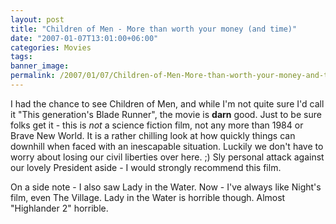 ```yaml
---
layout: post
title: "Children of Men - More than worth your money (and time)"
date: "2007-01-07T13:01:00+06:00"
categories: Movies 
tags: 
banner_image: 
permalink: /2007/01/07/Children-of-Men-More-than-worth-your-money-and-time
---
```


I had the chance to see Children of Men, and while I'm not quite sure I'd call it "This generation's Blade Runner", the movie is <b>darn</b> good. Just to be sure folks get it - this is <i>not</i> a science fiction film, not any more than 1984 or Brave New World. It is a rather chilling look at how quickly things can downhill when faced with an inescapable situation. Luckily we don't have to worry about losing our civil liberties over here. ;) Sly personal attack against our lovely President aside - I would strongly recommend this film.

On a side note - I also saw Lady in the Water. Now - I've always like Night's film, even The Village. Lady in the Water is horrible though. Almost "Highlander 2" horrible.